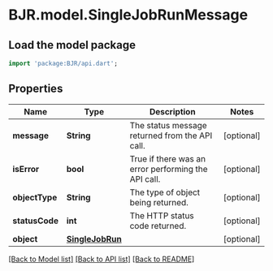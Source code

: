 # BJR.model.SingleJobRunMessage

## Load the model package
```dart
import 'package:BJR/api.dart';
```

## Properties
Name | Type | Description | Notes
------------ | ------------- | ------------- | -------------
**message** | **String** | The status message returned from the API call. | [optional] 
**isError** | **bool** | True if there was an error performing the API call. | [optional] 
**objectType** | **String** | The type of object being returned. | [optional] 
**statusCode** | **int** | The HTTP status code returned. | [optional] 
**object** | [**SingleJobRun**](SingleJobRun.md) |  | [optional] 

[[Back to Model list]](../README.md#documentation-for-models) [[Back to API list]](../README.md#documentation-for-api-endpoints) [[Back to README]](../README.md)


